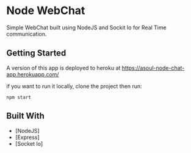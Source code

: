 # Node WebChat

Simple WebChat built using NodeJS and Sockit Io for Real Time communication.

## Getting Started
A version of this app is deployed to heroku at https://asoul-node-chat-app.herokuapp.com/  

if you want to run it locally, clone the project then run:

```
npm start
```


## Built With

* [NodeJS]
* [Express]
* [Socket Io]
